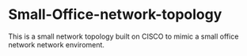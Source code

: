 # Small-Office-network-topology
This is a small network topology built on CISCO to mimic a small office network network enviroment. 
